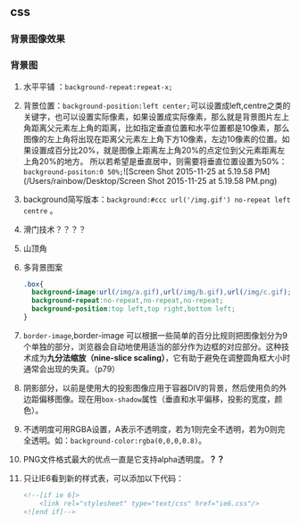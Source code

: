 ## css

### 背景图像效果

### 背景图

1. 水平平铺 ：`background-repeat:repeat-x;`
   
2. 背景位置：`background-position:left center;`可以设置成left,centre之类的关键字，也可以设置实际像素，如果设置成实际像素，那么就是背景图片左上角距离父元素左上角的距离，比如指定垂直位置和水平位置都是10像素，那么图像的左上角将出现在距离父元素左上角下方10像素，左边10像素的位置。如果设置成百分比20%，就是图像上距离左上角20%的点定位到父元素距离左上角20%的地方。 所以若希望是垂直居中，则需要将垂直位置设置为50%：`background-positon:0 50%;`![Screen Shot 2015-11-25 at 5.19.58 PM](/Users/rainbow/Desktop/Screen Shot 2015-11-25 at 5.19.58 PM.png)
   
3. background简写版本：`background:#ccc url('/img.gif') no-repeat left centre` 。   
   
4. 滑门技术？？？？
   
5. 山顶角
   
6. 多背景图案
   
   ``` css
   .box{
     background-image:url(/img/a.gif),url(/img/b.gif),url(/img/c.gif);
     background-repeat:no-repeat,no-repeat,no-repeat;
     background-position:top left,top right,bottom left;
   }
   ```
   
7. `border-image`,border-image 可以根据一些简单的百分比规则把图像划分为9个单独的部分，浏览器会自动地使用适当的部分作为边框的对应部分。这种技术成为**九分法缩放（nine-slice scaling）**，它有助于避免在调整圆角框大小时通常会出现的失真。（p79）
   
8. 阴影部分，以前是使用大的投影图像应用于容器DIV的背景，然后使用负的外边距偏移图像。现在用`box-shadow`属性（垂直和水平偏移，投影的宽度，颜色）。
   
9. 不透明度可用RGBA设置，A表示不透明度，若为1则完全不透明，若为0则完全透明。如：`background-color:rgba(0,0,0,0.8)`。
   
10. PNG文件格式最大的优点一直是它支持alpha透明度。**？？**
    
11. 只让IE6看到新的样式表，可以添加以下代码：
    
    ``` html
    <!--[if ie 6]>
    	<link rel="stylesheet" type="text/css" href="ie6.css"/>
    <![end if]-->
    ```
    
    ​